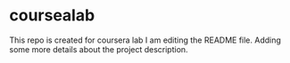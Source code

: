 # coursealab
This repo is created for coursera lab
I am editing the README file. Adding some more details about the project description.
